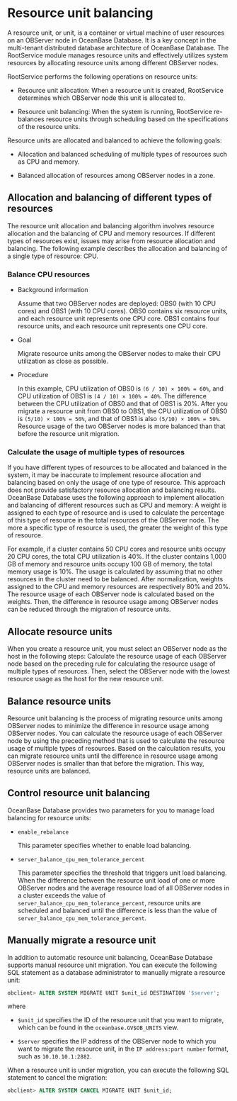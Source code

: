 # Resource unit balancing

A resource unit, or unit, is a container or virtual machine of user resources on an OBServer node in OceanBase Database. It is a key concept in the multi-tenant distributed database architecture of OceanBase Database. The RootService module manages resource units and effectively utilizes system resources by allocating resource units among different OBServer nodes.

RootService performs the following operations on resource units:

* Resource unit allocation: When a resource unit is created, RootService determines which OBServer node this unit is allocated to.

* Resource unit balancing: When the system is running, RootService re-balances resource units through scheduling based on the specifications of the resource units.

Resource units are allocated and balanced to achieve the following goals:

* Allocation and balanced scheduling of multiple types of resources such as CPU and memory.

* Balanced allocation of resources among OBServer nodes in a zone.

## Allocation and balancing of different types of resources

The resource unit allocation and balancing algorithm involves resource allocation and the balancing of CPU and memory resources. If different types of resources exist, issues may arise from resource allocation and balancing. The following example describes the allocation and balancing of a single type of resource: CPU.

### Balance CPU resources

* Background information

   Assume that two OBServer nodes are deployed: OBS0 (with 10 CPU cores) and OBS1 (with 10 CPU cores). OBS0 contains six resource units, and each resource unit represents one CPU core. OBS1 contains four resource units, and each resource unit represents one CPU core.

* Goal

   Migrate resource units among the OBServer nodes to make their CPU utilization as close as possible.

* Procedure

   In this example, CPU utilization of OBS0 is `(6 / 10) × 100% = 60%`, and CPU utilization of OBS1 is `(4 / 10) × 100% = 40%`. The difference between the CPU utilization of OBS0 and that of OBS1 is 20%. After you migrate a resource unit from OBS0 to OBS1, the CPU utilization of OBS0 is `(5/10) × 100% = 50%`, and that of OBS1 is also `(5/10) × 100% = 50%`. Resource usage of the two OBServer nodes is more balanced than that before the resource unit migration.

### Calculate the usage of multiple types of resources

If you have different types of resources to be allocated and balanced in the system, it may be inaccurate to implement resource allocation and balancing based on only the usage of one type of resource. This approach does not provide satisfactory resource allocation and balancing results. OceanBase Database uses the following approach to implement allocation and balancing of different resources such as CPU and memory: A weight is assigned to each type of resource and is used to calculate the percentage of this type of resource in the total resources of the OBServer node. The more a specific type of resource is used, the greater the weight of this type of resource.

For example, if a cluster contains 50 CPU cores and resource units occupy 20 CPU cores, the total CPU utilization is 40%. If the cluster contains 1,000 GB of memory and resource units occupy 100 GB of memory, the total memory usage is 10%. The usage is calculated by assuming that no other resources in the cluster need to be balanced. After normalization, weights assigned to the CPU and memory resources are respectively 80% and 20%. The resource usage of each OBServer node is calculated based on the weights. Then, the difference in resource usage among OBServer nodes can be reduced through the migration of resource units.

## Allocate resource units

When you create a resource unit, you must select an OBServer node as the host in the following steps: Calculate the resource usage of each OBServer node based on the preceding rule for calculating the resource usage of multiple types of resources. Then, select the OBServer node with the lowest resource usage as the host for the new resource unit.

## Balance resource units

Resource unit balancing is the process of migrating resource units among OBServer nodes to minimize the difference in resource usage among OBServer nodes. You can calculate the resource usage of each OBServer node by using the preceding method that is used to calculate the resource usage of multiple types of resources. Based on the calculation results, you can migrate resource units until the difference in resource usage among OBServer nodes is smaller than that before the migration. This way, resource units are balanced.

## Control resource unit balancing

OceanBase Database provides two parameters for you to manage load balancing for resource units:

* `enable_rebalance`

   This parameter specifies whether to enable load balancing.

* `server_balance_cpu_mem_tolerance_percent`

   This parameter specifies the threshold that triggers unit load balancing. When the difference between the resource unit load of one or more OBServer nodes and the average resource load of all OBServer nodes in a cluster exceeds the value of `server_balance_cpu_mem_tolerance_percent`, resource units are scheduled and balanced until the difference is less than the value of `server_balance_cpu_mem_tolerance_percent`.

## Manually migrate a resource unit

In addition to automatic resource unit balancing, OceanBase Database supports manual resource unit migration. You can execute the following SQL statement as a database administrator to manually migrate a resource unit:

```sql
obclient> ALTER SYSTEM MIGRATE UNIT $unit_id DESTINATION '$server';
```

where

* `$unit_id` specifies the ID of the resource unit that you want to migrate, which can be found in the `oceanbase.GV$OB_UNITS` view.

* `$server` specifies the IP address of the OBServer node to which you want to migrate the resource unit, in the `IP address:port number` format, such as `10.10.10.1:2882`.

When a resource unit is under migration, you can execute the following SQL statement to cancel the migration:

```sql
obclient> ALTER SYSTEM CANCEL MIGRATE UNIT $unit_id;
```

